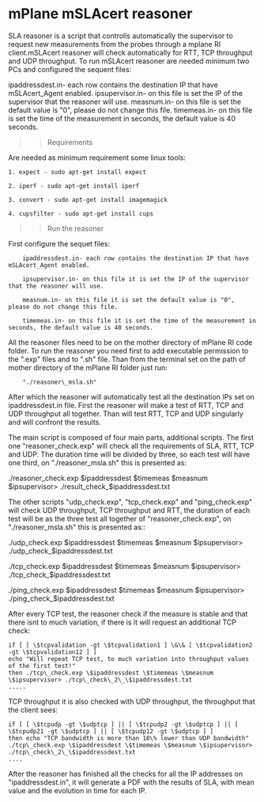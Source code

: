 # mPlane mSLAcert reasoner
SLA reasoner is a script that controlls automatically the supervisor to request new measurements from the probes through a mplane RI client.mSLAcert reasoner will check automatically for RTT, TCP throughput and UDP throughput. To run mSLAcert reasoner are needed minimum two PCs and configured the sequent files:

ipaddressdest.in- each row contains the destination IP that have mSLAcert_Agent enabled.
ipsupervisor.in- on this file is set the IP of the supervisor that the reasoner will use.
measnum.in- on this file is set the default value is "0", please do not change this file.
timemeas.in- on this file is set the time of the measurement in seconds, the default value is 40 seconds.
>>Requirements

Are needed as minimum requirement some linux tools:

	1. expect - sudo apt-get install expect

	2. iperf - sudo apt-get install iperf

	3. convert - sudo apt-get install imagemagick

	4. cupsfilter - sudo apt-get install cups
	
>>Run the reasoner

First configure the sequet files:

		ipaddressdest.in- each row contains the destination IP that have mSLAcert_Agent enabled.

		ipsupervisor.in- on this file it is set the IP of the supervisor that the reasoner will use.

		measnum.in- on this file it is set the default value is "0", please do not change this file.

		timemeas.in- on this file it is set the time of the measurement in seconds, the default value is 40 seconds.

All the reasoner files need to be on the mother directory of mPlane RI code folder. To run the reasoner
you need first to add executable permission to the ".exp" files and to ".sh" file. Than from the terminal
set on the path of mother directory of the mPlane RI folder just run:

		"./reasoner\_msla.sh"

After which the reasoner will automatically test all the destination IPs set on ipaddressdest.in file.
First the reasoner will make a test of RTT, TCP and UDP throughput all together. Than will test RTT, TCP and UDP singularly and will confront the results.

The main script is composed of four main parts, additional scripts. The first one "reasoner\_check.exp" will check all the requirements of SLA, RTT, TCP and UDP. The duration time will be divided by three, so each test will have one third, on "./reasoner\_msla.sh" this is presented as:

./reasoner\_check.exp \$ipaddressdest \$timemeas \$measnum \$ipsupervisor> ./result\_check\_\$ipaddressdest.txt

The other scripts "udp\_check.exp", "tcp\_check.exp" and "ping\_check.exp" will check UDP throughput, TCP throughput and RTT, the duration of each test will be as the three test all together of  "reasoner\_check.exp", on "./reasoner\_msla.sh" this is presented as::

./udp\_check.exp \$ipaddressdest \$timemeas \$measnum \$ipsupervisor> ./udp\_check\_\$ipaddressdest.txt

./tcp\_check.exp \$ipaddressdest \$timemeas \$measnum \$ipsupervisor> ./tcp\_check\_\$ipaddressdest.txt

./ping\_check.exp \$ipaddressdest \$timemeas \$measnum \$ipsupervisor> ./ping\_check\_\$ipaddressdest.txt

After every TCP test, the reasoner check if the measure is stable and that there isnt to much variation, if there is it will request an additional TCP check:

	if [ [ \$tcpvalidation -gt \$tcpvalidation1 ] \&\& [ \$tcpvalidation2 -gt \$tcpvalidation12 ] ]
	echo "Will repeat TCP test, to much variation into throughput values of the first test!"
	then ./tcp\_check.exp \$ipaddressdest \$timemeas \$measnum \$ipsupervisor> ./tcp\_check\_2\_\$ipaddressdest.txt
	.....

TCP throughput it is also checked with UDP throughput, the throughput that the client sees:

	if [ [ \$tcpudp -gt \$udptcp ] || [ \$tcpudp2 -gt \$udptcp ] || [ \$tcpudp21 -gt \$udptcp ] || [ \$tcpudp12 -gt \$udptcp ] ]
	then echo "TCP bandwidth is more than 10\% lower than UDP bandwidth"
	./tcp\_check.exp \$ipaddressdest \$timemeas \$measnum \$ipsupervisor> ./tcp\_check\_2\_\$ipaddressdest.txt
    ....

After the reasoner has finished all the checks for all the IP addresses on "ipaddressdest.in", it will generate a PDF with the results of SLA, with mean value and the evolution in time for each IP.
